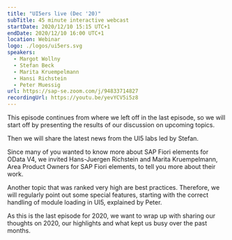 ```yaml
---
title: "UI5ers live (Dec '20)"
subTitle: 45 minute interactive webcast
startDate: 2020/12/10 15:15 UTC+1
endDate: 2020/12/10 16:00 UTC+1
location: Webinar
logo: ./logos/ui5ers.svg
speakers:
  - Margot Wollny
  - Stefan Beck
  - Marita Kruempelmann
  - Hansi Richstein
  - Peter Muessig
url: https://sap-se.zoom.com/j/94833714827
recordingUrl: https://youtu.be/yevYCV5i5z8
---
```


This episode continues from where we left off in the last episode, so we will start off by presenting the results of our discussion on upcoming topics.

Then we will share the latest news from the UI5 labs led by Stefan.

Since many of you wanted to know more about SAP Fiori elements for OData V4, we invited Hans-Juergen Richstein and Marita Kruempelmann, Area Product Owners for SAP Fiori elements, to tell you more about their work.

Another topic that was ranked very high are best practices. Therefore, we will regularly point out some special features, starting with the correct handling of module loading in UI5, explained by Peter.

As this is the last episode for 2020, we want to wrap up with sharing our thoughts on 2020, our highlights and what kept us busy over the past months.
